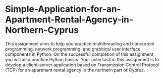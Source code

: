 # Simple-Application-for-an-Apartment-Rental-Agency-in-Northern-Cyprus
This assignment aims to help you practice multithreading and concurrent programming, network
programming, and graphical user interface components in Python. On the successful completion of
this assignment, you will also practice Python basics. Your main task in this assignment is to develop
a client-server application based on Transmission Control Protocol (TCP) for an apartment rental
agency in the northern part of Cyprus.
